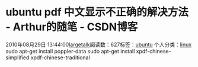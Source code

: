 # ubuntu pdf 中文显示不正确的解决方法 - Arthur的随笔 - CSDN博客
2010年08月29日 13:44:00[largetalk](https://me.csdn.net/largetalk)阅读数：627标签：[ubuntu](https://so.csdn.net/so/search/s.do?q=ubuntu&t=blog)
个人分类：[linux](https://blog.csdn.net/largetalk/article/category/727912)
sudo apt-get install poppler-data
sudo apt-get install xpdf-chinese-simplified xpdf-chinese-traditional
